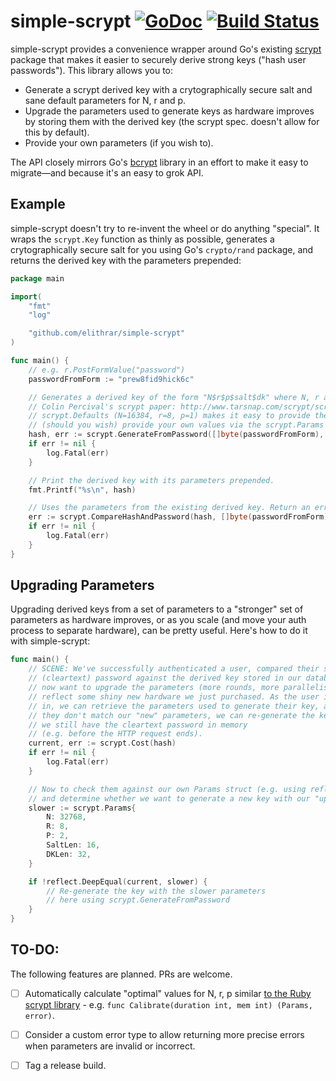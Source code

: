# simple-scrypt  [![GoDoc](https://godoc.org/github.com/elithrar/simple-scrypt?status.svg)](https://godoc.org/github.com/elithrar/simple-scrypt) [![Build Status](https://semaphoreci.com/api/v1/projects/25fe79eb-f0d0-494e-afb6-0d69404fc584/464465/badge.svg)](https://semaphoreci.com/elithrar/simple-scrypt)      

simple-scrypt provides a convenience wrapper around Go's existing [scrypt](http://golang.org/x/crypto/scrypt) package that makes it easier to securely derive strong keys ("hash user passwords"). This library allows you to:

* Generate a scrypt derived key with a crytographically secure salt and sane default parameters for N, r and p.
* Upgrade the parameters used to generate keys as hardware improves by storing them with the derived key (the scrypt spec. doesn't allow for this by default).
* Provide your own parameters (if you wish to). 

The API closely mirrors Go's [bcrypt](https://golang.org/x/crypto/bcrypt) library in an effort to make it easy to migrate—and because it's an easy to grok API.

## Example

simple-scrypt doesn't try to re-invent the wheel or do anything "special". It wraps the `scrypt.Key` function as thinly as possible, generates a crytographically secure salt for you using Go's `crypto/rand` package, and returns the derived key with the parameters prepended:

```go
package main

import(
    "fmt"
    "log"

    "github.com/elithrar/simple-scrypt"
)

func main() {
    // e.g. r.PostFormValue("password")
    passwordFromForm := "prew8fid9hick6c"

    // Generates a derived key of the form "N$r$p$salt$dk" where N, r and p are defined as per
    // Colin Percival's scrypt paper: http://www.tarsnap.com/scrypt/scrypt.pdf
    // scrypt.Defaults (N=16384, r=8, p=1) makes it easy to provide these parameters, and
    // (should you wish) provide your own values via the scrypt.Params type.
    hash, err := scrypt.GenerateFromPassword([]byte(passwordFromForm), scrypt.DefaultParams)
    if err != nil {
        log.Fatal(err)
    }

    // Print the derived key with its parameters prepended.
    fmt.Printf("%s\n", hash)

    // Uses the parameters from the existing derived key. Return an error if they don't match.
    err := scrypt.CompareHashAndPassword(hash, []byte(passwordFromForm))
    if err != nil {
        log.Fatal(err)
    }
}
```

## Upgrading Parameters

Upgrading derived keys from a set of parameters to a "stronger" set of parameters as hardware improves, or as you scale (and move your auth process to separate hardware), can be pretty useful. Here's how to do it with simple-scrypt:

```go
func main() {
    // SCENE: We've successfully authenticated a user, compared their submitted
    // (cleartext) password against the derived key stored in our database, and 
    // now want to upgrade the parameters (more rounds, more parallelism) to 
    // reflect some shiny new hardware we just purchased. As the user is logging 
    // in, we can retrieve the parameters used to generate their key, and if 
    // they don't match our "new" parameters, we can re-generate the key while 
    // we still have the cleartext password in memory 
    // (e.g. before the HTTP request ends).
    current, err := scrypt.Cost(hash)
    if err != nil {
        log.Fatal(err)
    }

    // Now to check them against our own Params struct (e.g. using reflect.DeepEquals) 
    // and determine whether we want to generate a new key with our "upgraded" parameters.
    slower := scrypt.Params{
        N: 32768,
        R: 8,
        P: 2,
        SaltLen: 16,
        DKLen: 32,
    }

    if !reflect.DeepEqual(current, slower) {
        // Re-generate the key with the slower parameters 
        // here using scrypt.GenerateFromPassword
    }
}
```

## TO-DO:

The following features are planned. PRs are welcome.

- [ ] Automatically calculate "optimal" values for N, r, p similar [to the Ruby scrypt library](https://github.com/pbhogan/scrypt/blob/master/lib/scrypt.rb#L97-L146) - e.g. `func Calibrate(duration int, mem int) (Params, error)`.
- [ ] Consider a custom error type to allow returning more precise errors when parameters are invalid or incorrect.
- [ ] Tag a release build.

